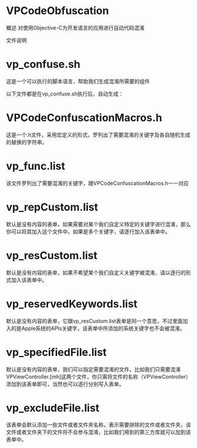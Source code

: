 # VPCodeObfuscation

概述
  对使用Objective-C为开发语言的应用进行自动代码混淆

文件说明

# vp_confuse.sh 
这是一个可以执行的脚本语言，帮助我们生成混淆所需要的组件

以下文件都是在vp_confuse.sh执行后，自动生成：

# VPCodeConfuscationMacros.h
这是一个.h文件，采用宏定义的形式，罗列出了需要混淆的关键字及各自随机生成的替换的字符串。

# vp_func.list
该文件罗列出了需要混淆的关键字，跟VPCodeConfuscationMacros.h一一对应

# vp_repCustom.list
默认是没有内容的表单，如果需要对某个我们自定义特定的关键字进行混淆，那么你可以将其加入这个文件中。如果是多个关键字，请逐行加入该表单中。

# vp_resCustom.list
默认是没有内容的表单，如果不希望某个我们自定义关键字被混淆，请以逐行的形式加入该表单中。

# vp_reservedKeywords.list
默认是没有内容的表单，它跟vp_resCustom.list表单是同一个意思，不过里面加入的是Apple系统的APIs关键字，该表单中所添加的系统关键字也不会被混淆。

# vp_specifiedFile.list
默认是没有内容的表单，我们可以指定需要混淆的文件。比如我们只需要混淆VPViewController.[mh]这两个文件，你只需将文件的名称（VPViewController）添加到该表单即可，当然也可以逐行分别写入表单。

# vp_excludeFile.list
该表单会默认添加一些文件或者文件夹名称，表示需要排除的文件或者文件夹，该文件或者文件夹下的文件将不会参与混淆，比如我们用到的第三方库就可以加到该表单中。
